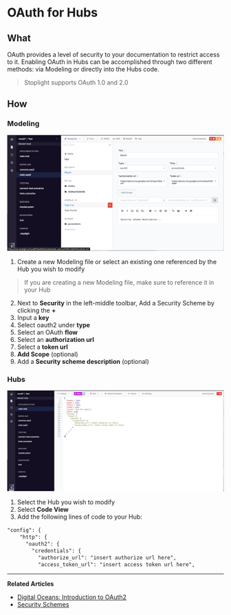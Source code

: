 # OAuth for Hubs 

## What 

OAuth provides a level of security to your documentation to restrict access to it. Enabling OAuth in Hubs can be accomplished through two different methods: via Modeling or directly into the Hubs code.

> Stoplight supports OAuth 1.0 and 2.0 

## How 

### Modeling 

![OAuth in Modeling](https://github.com/stoplightio/docs/blob/develop/assets/images/hubs-oauth-modeling.png?raw=true)

1. Create a new Modeling file or select an existing one referenced by the Hub you wish to modify 

> If you are creating a new Modeling file, make sure to reference it in your Hub 

2. Next to **Security** in the left-middle toolbar, Add a Security Scheme by clicking the **+**
3. Input a **key**
4. Select oauth2 under **type** 
5. Select an OAuth **flow** 
6. Select an **authorization url**
7. Select a **token url** 
8. **Add Scope** (optional) 
9. Add a **Security scheme description** (optional) 

### Hubs 

![OAuth in Hubs](https://github.com/stoplightio/docs/blob/develop/assets/images/hubs-oauth-code.png?raw=true)

1. Select the Hub you wish to modify 
2. Select **Code View**
3. Add the following lines of code to your Hub:

```
"config": {
    "http": {
      "oauth2": {
        "credentials": {
          "authorize_url": "insert authorize url here",
          "access_token_url": "insert access token url here",
```

---
**Related Articles**

- [Digital Oceans: Introduction to OAuth2](https://www.digitalocean.com/community/tutorials/an-introduction-to-oauth-2)
- [Security Schemes](/modeling/modeling-with-openapi/security-schemes)

